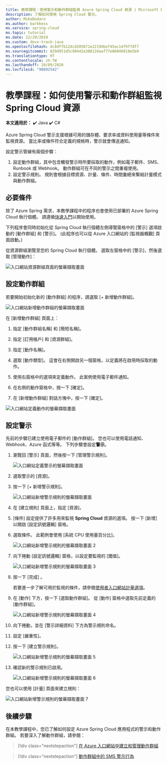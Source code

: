 ```yaml
---
title: 教學課程：使用警示和動作群組監視 Azure Spring Cloud 資源 | Microsoft Docs
description: 了解如何使用 Spring Cloud 警示。
author: MikeDodaro
ms.author: barbkess
ms.service: spring-cloud
ms.topic: tutorial
ms.date: 12/29/2019
ms.custom: devx-track-java
ms.openlocfilehash: dc8dffb12dcd205671e2219dbef45ac14f9f7df7
ms.sourcegitcommit: 829d951d5c90442a38012daaf77e86046018e5b9
ms.translationtype: HT
ms.contentlocale: zh-TW
ms.lasthandoff: 10/09/2020
ms.locfileid: "90892542"
---
```

# <a name="tutorial-how-to-monitor-spring-cloud-resources-using-alerts-and-action-groups"></a>教學課程：如何使用警示和動作群組監視 Spring Cloud 資源

**本文適用於：** ✔️ Java ✔️ C#

Azure Spring Cloud 警示支援根據可用的儲存體、要求率或資料使用量等條件來監視資源。 當比率或條件符合定義的規格時，警示就會傳送通知。

設定警示管線有兩個步驟： 
1. 設定動作群組，其中包含觸發警示時所要採取的動作，例如電子郵件、SMS、Runbook 或 Webhook。 動作群組可在不同的警示之間重複使用。
2. 設定警示規則。 規則會根據目標資源、計量、條件、時間彙總來繫結計量模式與動作群組。

## <a name="prerequisites"></a>必要條件

除了 Azure Spring 需求，本教學課程中的程序也會使用已部署的 Azure Spring Cloud 執行個體。  請遵循[快速入門](spring-cloud-quickstart.md)以開始使用。

下列程序會同時初始化從 Spring Cloud 執行個體左側導覽窗格中的 [警示] 選項啟動的 [動作群組] 和 [警示]。 (此程序也可以從 Azure 入口網站的 [監視器概觀] 頁面啟動。) 

從資源群組瀏覽至您的 Spring Cloud 執行個體。 選取左窗格中的 [警示]，然後選取 [管理動作]：

![入口網站資源群組頁面的螢幕擷取畫面](media/alerts-action-groups/action-1-a.png)

## <a name="set-up-action-group"></a>設定動作群組

若要開始初始化新的 [動作群組] 的程序，請選取 [+ 新增動作群組]。

![入口網站新增動作群組的螢幕擷取畫面](media/alerts-action-groups/action-1.png)

在 [新增動作群組] 頁面上：

 1. 指定 [動作群組名稱] 和 [簡短名稱]。

 1. 指定 [訂用帳戶] 和 [資源群組]。

 1. 指定 [動作名稱]。

 1. 選取 [動作類型]。  這會在右側開啟另一個窗格，以定義將在啟用時採取的動作。

 1. 使用右窗格中的選項來定義動作。  此案例使用電子郵件通知。

 1. 在右側的動作窗格中，按一下 [確定]。

 1. 在 [新增動作群組] 對話方塊中，按一下 [確定]。 

  ![入口網站定義動作的螢幕擷取畫面](media/alerts-action-groups/action-2.png)

## <a name="set-up-alert"></a>設定警示 

先前的步驟已建立使用電子郵件的 [動作群組]。 您也可以使用電話通知、Webhook、Azure 函式等等。 下列步驟會設定**警示**。

1. 瀏覽回 [警示] 頁面，然後按一下 [管理警示規則]。

   ![入口網站定義警示的螢幕擷取畫面](media/alerts-action-groups/alerts-2.png)

1. 選取警示的 [資源]。

1. 按一下 [+ 新增警示規則]。

   ![入口網站新增警示規則的螢幕擷取畫面](media/alerts-action-groups/alerts-3.png)

1. 在 [建立規則] 頁面上，指定 [資源]。

1. [條件] 設定提供了許多用來監視 **Spring Cloud** 資源的選項。  按一下 [新增] 以開啟 [設定訊號邏輯] 窗格。

1. 選取條件。 此範例會使用 [系統 CPU 使用量百分比]。

   ![入口網站新增警示規則的螢幕擷取畫面 2](media/alerts-action-groups/alerts-3-1.png)

1. 向下捲動 [設定訊號邏輯] 窗格，以設定要監視的 [閾值]。

   ![入口網站新增警示規則的螢幕擷取畫面 3](media/alerts-action-groups/alerts-3-2.png)

1. 按一下 [完成] 。

   若要進一步了解可用於監視的條件，請參閱[使用者入口網站計量選項](spring-cloud-concept-metrics.md#user-metrics-options)。

1. 在 [動作] 下方，按一下 [選取動作群組]。 從 [動作] 窗格中選取先前定義的 [動作群組]。

   ![入口網站新增警示規則的螢幕擷取畫面 4](media/alerts-action-groups/alerts-3-3.png) 

1. 向下捲動，並在 [警示詳細資料] 下方為警示規則命名。

1. 設定 [嚴重性]。

1. 按一下 [建立警示規則]。

   ![入口網站新增警示規則的螢幕擷取畫面 5](media/alerts-action-groups/alerts-3-4.png)

1. 確認新的警示規則已啟用。

   ![入口網站新增警示規則的螢幕擷取畫面 6](media/alerts-action-groups/alerts-4.png)

您也可以使用 [計量] 頁面來建立規則：

![入口網站新增警示規則的螢幕擷取畫面 7](media/alerts-action-groups/alerts-5.png)

## <a name="next-steps"></a>後續步驟

在本教學課程中，您已了解如何設定 Azure Spring Cloud 應用程式的警示和動作群組。 若要深入了解動作群組，請參閱：

> [!div class="nextstepaction"]
> [在 Azure 入口網站中建立和管理動作群組](https://docs.microsoft.com/azure/azure-monitor/platform/action-groups)

> [!div class="nextstepaction"]
> [動作群組中的 SMS 警示行為](https://docs.microsoft.com/azure/azure-monitor/platform/alerts-sms-behavior)
